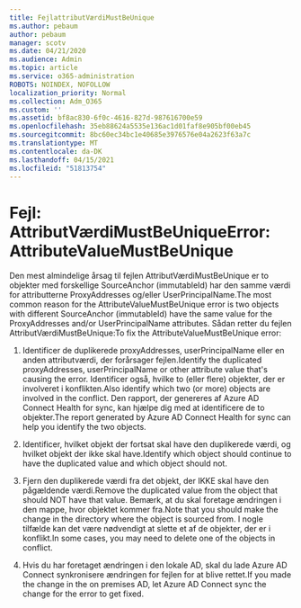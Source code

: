 ```yaml
---
title: FejlattributVærdiMustBeUnique
ms.author: pebaum
author: pebaum
manager: scotv
ms.date: 04/21/2020
ms.audience: Admin
ms.topic: article
ms.service: o365-administration
ROBOTS: NOINDEX, NOFOLLOW
localization_priority: Normal
ms.collection: Adm_O365
ms.custom: ''
ms.assetid: bf8ac830-6f0c-4616-827d-987616700e59
ms.openlocfilehash: 35eb88624a5535e136ac1d01faf8e905bf00eb45
ms.sourcegitcommit: 8bc60ec34bc1e40685e3976576e04a2623f63a7c
ms.translationtype: MT
ms.contentlocale: da-DK
ms.lasthandoff: 04/15/2021
ms.locfileid: "51813754"
---
```

# <a name="error-attributevaluemustbeunique"></a><span data-ttu-id="6e06f-102">Fejl: AttributVærdiMustBeUnique</span><span class="sxs-lookup"><span data-stu-id="6e06f-102">Error: AttributeValueMustBeUnique</span></span>

<span data-ttu-id="6e06f-103">Den mest almindelige årsag til fejlen AttributVærdiMustBeUnique er to objekter med forskellige SourceAnchor (immutableId) har den samme værdi for attributterne ProxyAddresses og/eller UserPrincipalName.</span><span class="sxs-lookup"><span data-stu-id="6e06f-103">The most common reason for the AttributeValueMustBeUnique error is two objects with different SourceAnchor (immutableId) have the same value for the ProxyAddresses and/or UserPrincipalName attributes.</span></span> <span data-ttu-id="6e06f-104">Sådan retter du fejlen AttributVærdiMustBeUnique:</span><span class="sxs-lookup"><span data-stu-id="6e06f-104">To fix the AttributeValueMustBeUnique error:</span></span>
  
1. <span data-ttu-id="6e06f-105">Identificer de duplikerede proxyAddresses, userPrincipalName eller en anden attributværdi, der forårsager fejlen.</span><span class="sxs-lookup"><span data-stu-id="6e06f-105">Identify the duplicated proxyAddresses, userPrincipalName or other attribute value that's causing the error.</span></span> <span data-ttu-id="6e06f-106">Identificer også, hvilke to (eller flere) objekter, der er involveret i konflikten.</span><span class="sxs-lookup"><span data-stu-id="6e06f-106">Also identify which two (or more) objects are involved in the conflict.</span></span> <span data-ttu-id="6e06f-107">Den rapport, der genereres af Azure AD Connect Health for sync, kan hjælpe dig med at identificere de to objekter.</span><span class="sxs-lookup"><span data-stu-id="6e06f-107">The report generated by Azure AD Connect Health for sync can help you identify the two objects.</span></span>
    
2. <span data-ttu-id="6e06f-108">Identificer, hvilket objekt der fortsat skal have den duplikerede værdi, og hvilket objekt der ikke skal have.</span><span class="sxs-lookup"><span data-stu-id="6e06f-108">Identify which object should continue to have the duplicated value and which object should not.</span></span>
    
3. <span data-ttu-id="6e06f-109">Fjern den duplikerede værdi fra det objekt, der IKKE skal have den pågældende værdi.</span><span class="sxs-lookup"><span data-stu-id="6e06f-109">Remove the duplicated value from the object that should NOT have that value.</span></span> <span data-ttu-id="6e06f-110">Bemærk, at du skal foretage ændringen i den mappe, hvor objektet kommer fra.</span><span class="sxs-lookup"><span data-stu-id="6e06f-110">Note that you should make the change in the directory where the object is sourced from.</span></span> <span data-ttu-id="6e06f-111">I nogle tilfælde kan det være nødvendigt at slette et af de objekter, der er i konflikt.</span><span class="sxs-lookup"><span data-stu-id="6e06f-111">In some cases, you may need to delete one of the objects in conflict.</span></span>
    
4. <span data-ttu-id="6e06f-112">Hvis du har foretaget ændringen i den lokale AD, skal du lade Azure AD Connect synkronisere ændringen for fejlen for at blive rettet.</span><span class="sxs-lookup"><span data-stu-id="6e06f-112">If you made the change in the on premises AD, let Azure AD Connect sync the change for the error to get fixed.</span></span>
    

